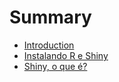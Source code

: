# Summary

* [Introduction](README.md)
* [Instalando R e Shiny](InstalandoR.md)
* [Shiny, o que é?](IntroShiny.md)

